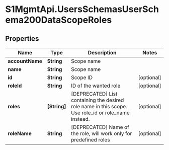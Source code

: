 # S1MgmtApi.UsersSchemasUserSchema200DataScopeRoles

## Properties
Name | Type | Description | Notes
------------ | ------------- | ------------- | -------------
**accountName** | **String** | Scope name | 
**name** | **String** | Scope name | 
**id** | **String** | Scope ID | [optional] 
**roleId** | **String** | ID of the wanted role | [optional] 
**roles** | **[String]** | [DEPRECATED] List containing the desired role name in this scope. Use role_id or role_name instead. | [optional] 
**roleName** | **String** | [DEPRECATED] Name of the role, will work only for predefined roles | [optional] 



